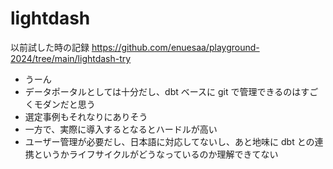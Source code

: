 # lightdash

以前試した時の記録
https://github.com/enuesaa/playground-2024/tree/main/lightdash-try

- うーん
- データポータルとしては十分だし、dbt ベースに git で管理できるのはすごくモダンだと思う
- 選定事例もそれなりにありそう
- 一方で、実際に導入するとなるとハードルが高い
- ユーザー管理が必要だし、日本語に対応してないし、あと地味に dbt との連携というかライフサイクルがどうなっているのか理解できてない
